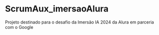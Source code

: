 # ScrumAux_imersaoAlura
Projeto destinado para o desafio da Imersão IA 2024 da Alura em parceria com o Google
